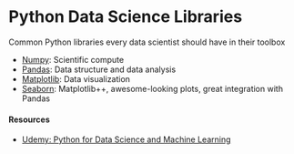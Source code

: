 # Python Data Science Libraries
Common Python libraries every data scientist should have in their toolbox

- [Numpy](https://docs.scipy.org/doc/numpy/user/basics.html): Scientific compute
- [Pandas](https://pandas.pydata.org/pandas-docs/stable/10min.html): Data structure and data analysis 
- [Matplotlib](https://matplotlib.org/tutorials/introductory/usage.html#sphx-glr-tutorials-introductory-usage-py): Data visualization
- [Seaborn](https://seaborn.pydata.org/introduction.html): Matplotlib++, awesome-looking plots, great integration with Pandas

#### Resources
- [Udemy: Python for Data Science and Machine Learning](https://www.udemy.com/python-for-data-science-and-machine-learning-bootcamp/learn/v4/content)
